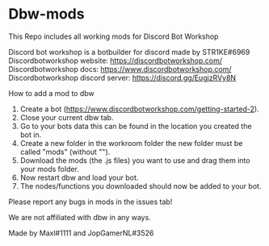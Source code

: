 # Dbw-mods
This Repo includes all working mods for Discord Bot Workshop

Discord bot workshop is a botbuilder for discord made by STR1KE#6969
Discordbotworkshop website: https://discordbotworkshop.com/
Discordbotworkshop docs: https://www.discordbotworkshop.com/
Discordbotworkshop discord server: https://discord.gg/EugjzRVy8N

How to add a mod to dbw
1. Create a bot (https://www.discordbotworkshop.com/getting-started-2).
2. Close your current dbw tab.
3. Go to your bots data this can be found in the location you created the bot in.
4. Create a new folder in the workroom folder the new folder must be called "mods" (without "").
5. Download the mods (the .js files) you want to use and drag them into your mods folder.
6. Now restart dbw and load your bot.
7. The nodes/functions you downloaded should now be added to your bot.

Please report any bugs in mods in the issues tab!

We are not affiliated with dbw in any ways.

Made by Maxl#1111 and JopGamerNL#3526
